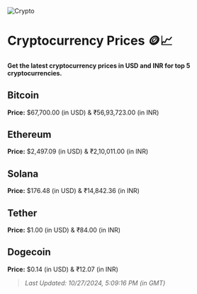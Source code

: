 
![Crypto](https://www.techguide.com.au/wp-content/uploads/2020/11/crypto3.jpeg)

# Cryptocurrency Prices 🪙📈

#### Get the latest cryptocurrency prices in USD and INR for top 5 cryptocurrencies.

## Bitcoin

**Price:** $67,700.00 (in USD) & ₹56,93,723.00 (in INR)

## Ethereum

**Price:** $2,497.09 (in USD) & ₹2,10,011.00 (in INR)

## Solana

**Price:** $176.48 (in USD) & ₹14,842.36 (in INR)

## Tether

**Price:** $1.00 (in USD) & ₹84.00 (in INR)

## Dogecoin

**Price:** $0.14 (in USD) & ₹12.07 (in INR)

> _Last Updated: 10/27/2024, 5:09:16 PM (in GMT)_
